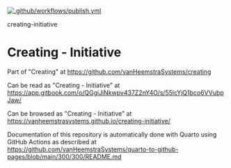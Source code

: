 [![.github/workflows/publish.yml](https://github.com/vanHeemstraSystems/learning-initiative/actions/workflows/publish.yml/badge.svg)](https://github.com/vanHeemstraSystems/learning-initiative/actions/workflows/publish.yml)

creating-initiative
# Creating - Initiative

Part of "Creating" at https://github.com/vanHeemstraSystems/creating

Can be read as "Creating - Initiative" at https://app.gitbook.com/o/QGgiJiNkwpv437Z2nY4O/s/55lcYjQ1bco6VVubpJaw/

Can be browsed as "Creating - Initiative" at https://vanheemstrasystems.github.io/creating-initiative/

Documentation of this repository is automatically done with Quarto using GitHub Actions as described at https://github.com/vanHeemstraSystems/quarto-to-github-pages/blob/main/300/300/README.md
